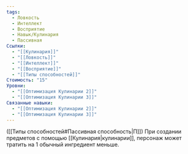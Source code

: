 ```yaml
---
tags:
  - Ловкость
  - Интеллект
  - Восприятие
  - Навык/Кулинария
  - Пассивная
Ссылки:
  - "[[Кулинария]]"
  - "[[Ловкость]]"
  - "[[Интеллект]]"
  - "[[Восприятие]]"
  - "[[Типы способностей]]"
Стоимость: "15"
Уровни:
  - "[[Оптимизация Кулинарии 2]]"
  - "[[Оптимизация Кулинарии 3]]"
Связанные навыки:
  - "[[Оптимизация Кулинарии 2]]"
  - "[[Оптимизация Кулинарии 3]]"
---
```

([[Типы способностей#Пассивная способность|П]]) При создании предметов с помощью [[Кулинария|кулинарии]], персонаж может тратить на 1 обычный ингредиент меньше. 